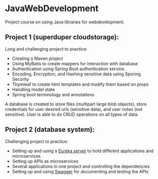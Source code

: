 # JavaWebDevelopment

Project course on using Java libraries for webdevelopment.

## Project 1 (superduper cloudstorage):
Long and challenging project to practice:
- Creating a Maven project 
- Using MyBatis to create mappers for interaction with database
- Authentication using Spring Boot authentication service.
- Encoding, Encryption, and Hashing sensitive data using Sporing Security
- Thymleaf to create html templates and modify them based on props
- Handling model state
- Spring boot terminology and annotations

A database is created to store files (multipart large blob objects), store credentials for user desired urls (sensitive data), and user notes (not sensitive).
User is able to do CRUD operations on all types of data.

## Project 2 (database system):
Challenging project to practice:
- Setting up and using a [Eureka server](https://www.tutorialspoint.com/spring_boot/spring_boot_eureka_server.htm#:~:text=Eureka%20Server%20is%20an%20application,also%20known%20as%20Discovery%20Server.) to hold different applications and microservices
- Setting up APIs as microservices
- Several applications in one project and controlling the dependencies
- Setting up and using [Swagger](https://www.baeldung.com/swagger-2-documentation-for-spring-rest-api) for documenting and testing the APIs